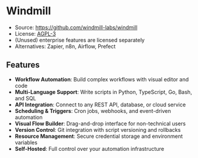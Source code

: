 # Windmill

- Source: https://github.com/windmill-labs/windmill
- License: [AGPL-3](https://www.gnu.org/licenses/agpl-3.0.html)
- (Unused) enterprise features are licensed separately
- Alternatives: Zapier, n8n, Airflow, Prefect

## Features

- **Workflow Automation**: Build complex workflows with visual editor and code
- **Multi-Language Support**: Write scripts in Python, TypeScript, Go, Bash, and SQL
- **API Integration**: Connect to any REST API, database, or cloud service
- **Scheduling & Triggers**: Cron jobs, webhooks, and event-driven automation
- **Visual Flow Builder**: Drag-and-drop interface for non-technical users
- **Version Control**: Git integration with script versioning and rollbacks
- **Resource Management**: Secure credential storage and environment variables
- **Self-Hosted**: Full control over your automation infrastructure
